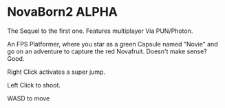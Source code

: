 # NovaBorn2 ALPHA
The Sequel to the first one.
Features multiplayer Via PUN/Photon.

An FPS Platformer, where you star as a green Capsule named "Novie" and go on an adventure to capture the red Novafruit. Doesn't make sense? Good.

Right Click activates a super jump.

Left Click to shoot.

WASD to move
